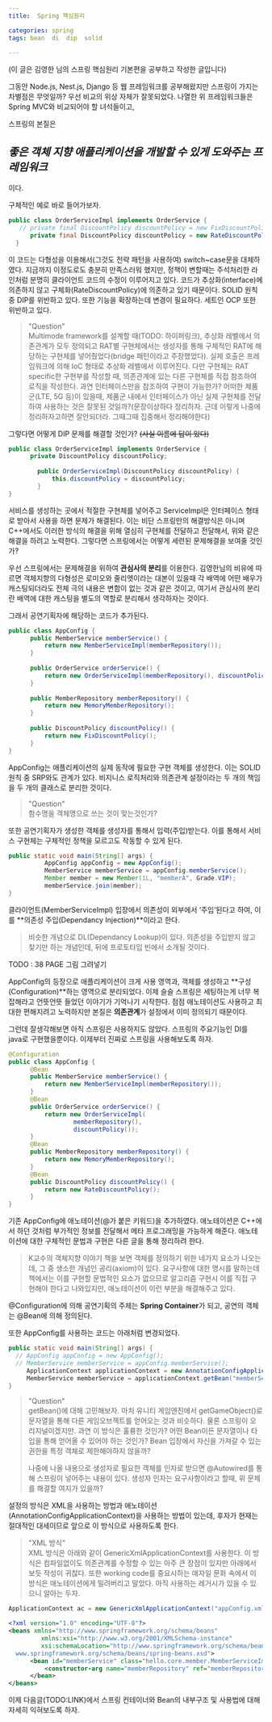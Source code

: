 ```yaml
---
title:  Spring 핵심원리

categories: spring 
tags: bean  di  dip  solid
 
---
```


  
(이 글은 김영한 님의 스프링 핵심원리 기본편을 공부하고 작성한 글입니다)  
  
그동안 Node.js, Nest.js, Django 등 웹 프레임워크를 공부해왔지만 스프링이 가지는 차별점은 무엇일까? 우선 비교의 위상 자체가 잘못되었다. 나열한 위 프레임워크들은 Spring MVC와 비교되어야 할 녀석들이고,  
  
스프링의 본질은   
## *좋은 객체 지향 애플리케이션을 개발할 수 있게 도와주는 프레임워크*  
이다.  
  
  
구체적인 예로 바로 들어가보자.  
  
```java  
public class OrderServiceImpl implements OrderService {  
   // private final DiscountPolicy discountPolicy = new FixDiscountPolicy();  
      private final DiscountPolicy discountPolicy = new RateDiscountPolicy();  
  }  
```   
  
이 코드는 다형성을 이용해서(그것도 전략 패턴을 사용하여) switch~case문을 대체하였다. 지금까지 이정도로도 충분히 만족스러워 했지만, 정책이 변할때는 주석처리한 라인처럼 분명히 클라이언트 코드의 수정이 이루어지고 있다. 코드가 추상화(interface)에 의존하지 않고 구체화(RateDiscountPolicy)에 의존하고 있기 때문이다. SOLID 원칙 중 DIP를 위반하고 있다. 또한 기능을 확장하는데 변경이 필요하다. 세트인 OCP 또한 위반하고 있다.  
  
> "Question"    
> Multimode framework를 설계할 때(TODO: 하이퍼링크), 추상화 레벨에서 의존관계가 모두 정의되고 RAT별 구현체에서는 생성자를 통해 구체적인 RAT에 해당하는 구현체를 넣어줬었다(bridge 패턴이라고 주장했었다). 실제 호출은 프레임워크에 의해 IoC 형태로 추상화 레벨에서 이루어진다. 다만 구현체는  RAT specific한 구현부를 작성할 때, 의존관계에 있는 다른 구현체를 직접 참조하여 로직을 작성한다. 과연 인터페이스만을 참조하여 구현이 가능한가? 어떠한 제품군(LTE, 5G 등)이 있을때, 제품군 내에서 인터페이스가 아닌 실제 구현체를 전달하여 사용하는 것은 잘못된 것일까?(문장이상하다 정리하자. 근데 이렇게 나중에 정리하자고하면 잘안되더라. 그때그때 집중해서 정리해야한다)    
  
  
그렇다면 어떻게 DIP 문제를 해결할 것인가? ~~(사실 이름에 답이 있다)~~  
  
``` java  
public class OrderServiceImpl implements OrderService {  
      private DiscountPolicy discountPolicy;  
  
		public OrderServiceImpl(DiscountPolicy discountPolicy) {  
			this.discountPolicy = discountPolicy;  
		}  
}  
```  
  
서비스를 생성하는 곳에서 적절한 구현체를 넣어주고 ServiceImpl은 인터페이스 형태로 받아서 사용을 하면 문제가 해결된다. 이는 비단 스프링만의 해결방식은 아니며 C++에서도 이러한 방식의 해결을 위해 열심히 구현체를 전달하고 전달해서, 위와 같은 해결을 하려고 노력한다. 그렇다면 스프링에서는 어떻게 세련된 문제해결을 보여줄 것인가?  
  
  
우선 스프링에서는 문제해결을 위하여 **관심사의 분리**를 이용한다. 김영한님의 비유에 따르면 객체지향의 다형성은 로미오와 줄리엣이라는 대본이 있을때 각 배역에 어떤 배우가 캐스팅되더라도 전체 극의 내용은 변함이 없는 것과 같은 것이고, 여기서 관심사의 분리란 배역에 대한 캐스팅을 별도의 역할로 분리해서 생각하자는 것이다.  
  
그래서 공연기획자에 해당하는 코드가 추가된다.  
  
```java  
public class AppConfig {  
      public MemberService memberService() {  
          return new MemberServiceImpl(memberRepository());  
      }  
  
      public OrderService orderService() {  
          return new OrderServiceImpl(memberRepository(), discountPolicy());  
      }  
   
      public MemberRepository memberRepository() {  
          return new MemoryMemberRepository();  
      }  
  
      public DiscountPolicy discountPolicy() {  
          return new FixDiscountPolicy();  
      }  
}  
```  
  
AppConfig는 애플리케이션의 실제 동작에 필요한 구현 객체를 생성한다. 이는 SOLID 원칙 중 SRP와도 관계가 있다. 비지니스 로직처리와 의존관계 설정이라는 두 개의 책임을 두 개의 클래스로 분리한 것이다.  
  
> "Question"    
> 함수명을 객체명으로 쓰는 것이 맞는것인가?    
  
또한 공연기획자가 생성한 객체를 생성자를 통해서 입력(주입)받는다. 이를 통해서 서비스 구현체는 구체적인 정책을 모르고도 작동할 수 있게 된다.  
  
```java  
public static void main(String[] args) {  
          AppConfig appConfig = new AppConfig();  
          MemberService memberService = appConfig.memberService();  
          Member member = new Member(1L, "memberA", Grade.VIP);  
          memberService.join(member);  
}  
```  
  
클라이언트(MemberServiceImpl) 입장에서 의존성이 외부에서 ‘주입’된다고 하여, 이를 **의존성 주입(Dependancy Injection)**이라고 한다.  
  
> 비슷한 개념으로 DL(Dependancy Lookup)이 있다. 의존성을 주입받지 않고 찾기만 하는 개념인데, 뒤에 프로토타입 빈에서 소개될 것이다.    
  
  
TODO : 38 PAGE 그림 그려넣기  
  
  
AppConfig의 등장으로 애플리케이션이 크게 사용 영역과, 객체를 생성하고 **구성(Configuration)**하는 영역으로 분리되었다. 이제 슬슬 스프링은 세팅하는게 너무 복잡해라고 언뜻언뜻 들었던 이야기가 기억나기 시작한다. 점점 애노테이션도 사용하고 최대한 편해지려고 노력하지만 본질은 **의존관계**가 설정에서 이미 정의되기 때문이다.  
  
  
그런데 잘생각해보면 아직 스프링은 사용하지도 않았다. 스프링의 주요기능인 DI를 java로 구현했을뿐이다. 이제부터 진짜로 스프링을 사용해보도록 하자.  
  
```java  
@Configuration  
public class AppConfig {  
      @Bean  
      public MemberService memberService() {  
          return new MemberServiceImpl(memberRepository());  
      }  
      @Bean  
      public OrderService orderService() {  
          return new OrderServiceImpl(  
                  memberRepository(),  
                  discountPolicy());  
      }  
      @Bean  
      public MemberRepository memberRepository() {  
          return new MemoryMemberRepository();  
      }  
      @Bean  
      public DiscountPolicy discountPolicy() {  
          return new RateDiscountPolicy();  
      }  
}  
```  
  
기존 AppConfig에 애노테이션(@가 붙은 키워드)을 추가하였다. 애노테이션은 C++에서 하던 것처럼 부가적인 정보를 전달해서 메타 프로그래밍을 가능하게 해준다. 애노테이션에 대한 구체적인 문법과 구현은 다른 글을 통해 정리하려 한다.  
  
> K교수의 객체지향 이야기 책을 보면 객체를 정의하기 위한 네가지 요소가 나오는데, 그 중 생소한 개념인 공리(axiom)이 있다. 요구사항에 대한 명시를 말하는데 책에서는 이를 구현할 문법적인 요소가 없으므로 알고리즘 구현시 이를 직접 구현해야 한다고 나와있지만, 애노테이션이 이런 부분을 해결해주고 있다.    
  
@Configuration에 의해 공연기획의 주체는 **Spring Container**가 되고, 공연의 객체는 @Bean에 의해 정의된다.  
  
또한 AppConfig를 사용하는 코드는 아래처럼 변경되었다.  
  
```java  
public static void main(String[] args) {  
  // AppConfig appConfig = new AppConfig();  
  // MemberService memberService = appConfig.memberService();  
     ApplicationContext applicationContext = new AnnotationConfigApplicationContext(AppConfig.class);  
     MemberService memberService = applicationContext.getBean("memberService", MemberService.class);  
}  
```  
  
> "Question"    
> getBean()에 대해 고민해보자. 마치 유니티 게임엔진에서 getGameObject()로 문자열을 통해 다른 게임오브젝트를 얻어오는 것과 비슷하다. 물론 스프링이 오리지널이겠지만. 과연 이 방식은 훌륭한 것인가? 어떤 Bean이든 문자열이나 타입을 통해 얻어올 수 있어야 하는 것인가? Bean 입장에서 자신을 가져갈 수 있는 권한을 특정 객체로 제한해야하지 않을까?     
>     
> 나중에 나올 내용으로 생성자로 필요한 객체를 인자로 받으면 @Autowired를 통해 스프링이 넣어주는 내용이 있다. 생성자 인자는 요구사항이라고 할때, 위 문제를 해결할 여지가 있을까?    
  
  
설정의 방식은 XML을 사용하는 방법과 애노테이션(AnnotationConfigApplicationContext)을 사용하는 방법이 있는데, 후자가 현재는 절대적인 대세이므로 앞으로 이 방식으로 사용하도록 한다.  
  
> "XML 방식"    
> XML 방식은 아래와 같이 GenericXmlApplicationContext를 사용한다. 이 방식은 컴파일없이도 의존관계를 수정할 수 있는 아주 큰 장점이 있지만 아래에서 보듯 작성이 귀찮다. 또한 working code를 중요시하는 애자일 문화 속에서 이 방식은 애노테이션에게 밀려버리고 말았다. 아직 사용하는 레거시가 있을 수 있으니 알아는 두자.    
  
```java  
ApplicationContext ac = new GenericXmlApplicationContext("appConfig.xml");  
```  
  
```xml  
<?xml version="1.0" encoding="UTF-8"?>  
<beans xmlns="http://www.springframework.org/schema/beans"  
         xmlns:xsi="http://www.w3.org/2001/XMLSchema-instance"  
         xsi:schemaLocation="http://www.springframework.org/schema/beans http://  
  www.springframework.org/schema/beans/spring-beans.xsd">  
      <bean id="memberService" class="hello.core.member.MemberServiceImpl">  
          <constructor-arg name="memberRepository" ref="memberRepository" />  
      </bean>  
</beans>  
```  
  
  
이제 다음글(TODO:LINK)에서 스프링 컨테이너와 Bean의 내부구조 및 사용법에 대해 자세히 익혀보도록 하자.  
